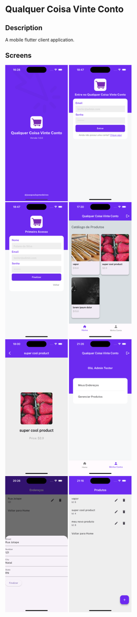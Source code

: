 # Qualquer Coisa Vinte Conto

## Description
A mobile flutter client application.

## Screens
<p float="left">
<img src="./docs/Simulator Screenshot - iPhone 15 - 2024-05-26 at 16.28.40.png" width=200>
<img src="./docs/Simulator Screenshot - iPhone 15 - 2024-05-26 at 18.47.08.png" width=200>
<img src="./docs/Simulator Screenshot - iPhone 15 - 2024-05-26 at 18.47.10.png" width=200>
<img src="./docs/Simulator Screenshot - iPhone 15 - 2024-05-26 at 17.30.00.png" width=200>
<img src="./docs/Simulator Screenshot - iPhone 15 - 2024-05-26 at 18.00.44.png" width=200>
<img src="./docs/Simulator Screenshot - iPhone 15 - 2024-05-26 at 21.26.03.png" width=200>
<img src="./docs/Simulator Screenshot - iPhone 15 - 2024-05-26 at 20.26.48.png" width=200>
<img src="./docs/Simulator Screenshot - iPhone 15 - 2024-05-26 at 21.16.36.png" width=200>
</p>